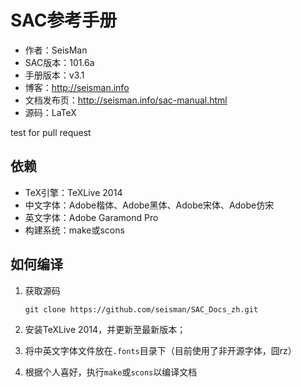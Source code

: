 SAC参考手册
===========

- 作者：SeisMan
- SAC版本：101.6a
- 手册版本：v3.1
- 博客：http://seisman.info
- 文档发布页：http://seisman.info/sac-manual.html
- 源码：LaTeX

test for pull request


依赖
----

- TeX引擎：TeXLive 2014
- 中文字体：Adobe楷体、Adobe黑体、Adobe宋体、Adobe仿宋
- 英文字体：Adobe Garamond Pro
- 构建系统：make或scons

如何编译
--------

1. 获取源码

   ``
       git clone https://github.com/seisman/SAC_Docs_zh.git
   ``

2. 安装TeXLive 2014，并更新至最新版本；

3. 将中英文字体文件放在`.fonts`目录下（目前使用了非开源字体，囧rz）

4. 根据个人喜好，执行`make`或`scons`以编译文档
